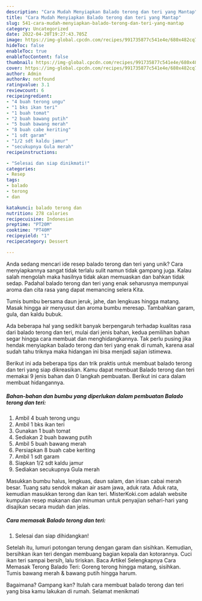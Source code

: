 ```yaml
---
description: "Cara Mudah Menyiapkan Balado terong dan teri yang Mantap"
title: "Cara Mudah Menyiapkan Balado terong dan teri yang Mantap"
slug: 541-cara-mudah-menyiapkan-balado-terong-dan-teri-yang-mantap
category: Uncategorized
date: 2022-04-20T19:27:43.705Z
image: https://img-global.cpcdn.com/recipes/991735877c541e4e/680x482cq70/balado-terong-dan-teri-foto-resep-utama.jpg
hideToc: false
enableToc: true
enableTocContent: false
thumbnail: https://img-global.cpcdn.com/recipes/991735877c541e4e/680x482cq70/balado-terong-dan-teri-foto-resep-utama.jpg
cover: https://img-global.cpcdn.com/recipes/991735877c541e4e/680x482cq70/balado-terong-dan-teri-foto-resep-utama.jpg
author: Admin
authorAv: notfound
ratingvalue: 3.1
reviewcount: 6
recipeingredient:
- "4 buah terong ungu"
- "1 bks ikan teri"
- "1 buah tomat"
- "2 buah bawang putih"
- "5 buah bawang merah"
- "8 buah cabe keriting"
- "1 sdt garam"
- "1/2 sdt kaldu jamur"
- "secukupnya Gula merah"
recipeinstructions:

- "Selesai dan siap dinikmati!"
categories:
- Resep
tags:
- balado
- terong
- dan

katakunci: balado terong dan 
nutrition: 278 calories
recipecuisine: Indonesian
preptime: "PT20M"
cooktime: "PT40M"
recipeyield: "1"
recipecategory: Dessert

---
```





Anda sedang mencari ide resep balado terong dan teri yang unik? Cara menyiapkannya sangat tidak terlalu sulit namun tidak gampang juga. Kalau salah mengolah maka hasilnya tidak akan memuaskan dan bahkan tidak sedap. Padahal balado terong dan teri yang enak seharusnya mempunyai aroma dan cita rasa yang dapat memancing selera Kita.





Tumis bumbu bersama daun jeruk, jahe, dan lengkuas hingga matang. Masak hingga air menyusut dan aroma bumbu meresap. Tambahkan garam, gula, dan kaldu bubuk.

Ada beberapa hal yang sedikit banyak berpengaruh terhadap kualitas rasa dari balado terong dan teri, mulai dari jenis bahan, kedua pemilihan bahan segar hingga cara membuat dan menghidangkannya. Tak perlu pusing jika hendak menyiapkan balado terong dan teri yang enak di rumah, karena asal sudah tahu triknya maka hidangan ini bisa menjadi sajian istimewa.






Berikut ini ada beberapa tips dan trik praktis untuk membuat balado terong dan teri yang siap dikreasikan. Kamu dapat membuat Balado terong dan teri memakai 9 jenis bahan dan 0 langkah pembuatan. Berikut ini cara dalam membuat hidangannya.

<!--inarticleads1-->

##### Bahan-bahan dan bumbu yang diperlukan dalam pembuatan Balado terong dan teri:

1. Ambil 4 buah terong ungu
1. Ambil 1 bks ikan teri
1. Gunakan 1 buah tomat
1. Sediakan 2 buah bawang putih
1. Ambil 5 buah bawang merah
1. Persiapkan 8 buah cabe keriting
1. Ambil 1 sdt garam
1. Siapkan 1/2 sdt kaldu jamur
1. Sediakan secukupnya Gula merah


Masukkan bumbu halus, lengkuas, daun salam, dan irisan cabai merah besar. Tuang satu sendok makan air asam jawa, aduk rata. Aduk rata, kemudian masukkan terong dan ikan teri. MisterKoki.com adalah website kumpulan resep makanan dan minuman untuk penyajian sehari-hari yang disajikan secara mudah dan jelas. 

<!--inarticleads2-->

##### Cara memasak Balado terong dan teri:


1. Selesai dan siap dihidangkan!

Setelah itu, lumuri potongan terung dengan garam dan sisihkan. Kemudian, bersihkan ikan teri dengan membuang bagian kepala dan kotorannya. Cuci ikan teri sampai bersih, lalu tiriskan. Baca Artikel Selengkapnya Cara Memasak Terong Balado Teri: Goreng terong hingga matang, sisihkan. Tumis bawang merah &amp; bawang putih hingga harum. 

Bagaimana? Gampang kan? Itulah cara membuat balado terong dan teri yang bisa kamu lakukan di rumah. Selamat menikmati
